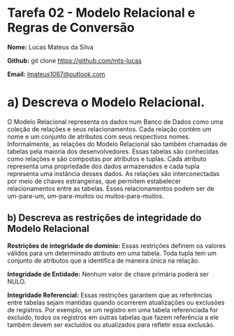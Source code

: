 # Tarefa 02 - Modelo Relacional e Regras de Conversão

**Nome:** Lucas Mateus da Silva

**Github:** git clone https://github.com/mts-lucas

**Email:** lmateus1067@outlook.com

##

# a) Descreva o Modelo Relacional.

O Modelo Relacional representa os dados num Banco de Dados como uma coleção de relações e seus relacionamentos. Cada relação contém um nome e um conjunto de atributos com seus respectivos nomes. Informalmente, as relações do Modelo Relacional são também chamadas de tabelas pela maioria dos desenvolvedores. Essas tabelas são conhecidas como relações e são compostas por atributos e tuplas. Cada atributo representa uma propriedade dos dados armazenados e cada tupla representa uma instância desses dados.
As relações são interconectadas por meio de chaves estrangeiras, que permitem estabelecer relacionamentos entre as tabelas. Esses relacionamentos podem ser de um-para-um, um-para-muitos ou muitos-para-muitos.

## b) Descreva as restrições de integridade do Modelo Relacional

**Restrições de integridade de domínio:** Essas restrições definem os valores válidos para um determinado atributo em uma tabela. Toda tupla tem um conjunto de atributos que a identifica de maneira única na relação.

**Integridade de Entidade:** Nenhum valor de chave primária poderá ser NULO.

**Integridade Referencial:** Essas restrições garantem que as referências entre tabelas sejam mantidas quando ocorrerem atualizações ou exclusões de registros. Por exemplo, se um registro em uma tabela referenciada for excluído, todos os registros em outras tabelas que fazem referência a ele também devem ser excluídos ou atualizados para refletir essa exclusão.




